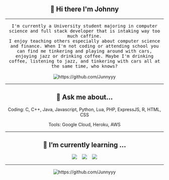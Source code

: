 <h2 align="center"> 👋 Hi there I'm Johnny </h3>
<p align="center">
</p>

<hr>

<p align="center">
  <samp>
I'm currently a University student majoring in computer science and full stack developer that is intaking way too much caffine.
  </samp>
  <br>
  <samp>
I enjoy teaching others especially about computer science and finance. When I'm not coding or attending school you can find me tinkering and playing around with cars, enjoying jazz or drinking coffee. Maybe I'm drinking coffee, listening to jazz, and tinkering with cars all at the same time, who knows?
  </samp>
  <br> <br>
  <img src="https://komarev.com/ghpvc/?username=Junnyyy" alt="https://github.com/Junnyyy" />
<p>
  
<hr>

<h2 align="center"> 💬 Ask me about... </h3>
<p align="center">Coding: C, C++, Java, Javascript, Python, Lua, PHP, ExpressJS, R, HTML, CSS<p>
<p align="center">Tools: Google Cloud, Heroku, AWS<p>
  
<hr>

<h2 align="center">  🌱 I’m currently learning ... </h3>
<p align="center">
  <img src="https://img.shields.io/badge/TypeScript-007ACC?style=for-the-badge&logo=typescript&logoColor=white" />&nbsp;&nbsp;&nbsp;
  <img src="https://img.shields.io/badge/React-20232A?style=for-the-badge&logo=react&logoColor=61DAFB" />&nbsp;&nbsp;&nbsp;
  <img src="https://img.shields.io/badge/Docker-2CA5E0?style=for-the-badge&logo=docker&logoColor=white" />
<p>
  
<hr>
<p align="center">
  <img src="https://github-readme-stats.vercel.app/api/top-langs/?username=Junnyyy&layout=compact&theme=dark" alt="https://github.com/Junnyyy" />
<p>
<!--**Junnyyy/Junnyyy** is a ✨ _special_ ✨ repository because its `README.md` (this file) appears on your GitHub profile.

Here are some ideas to get you started:

- 🔭 I’m currently working on ...
- 🌱 I’m currently learning ...
- 👯 I’m looking to collaborate on ...
- 🤔 I’m looking for help with ...
- 💬 Ask me about ...
- 📫 How to reach me: ...
- 😄 Pronouns: ...
- ⚡ Fun fact: ...
-->
